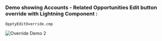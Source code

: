 
### Demo showing Accounts - Related Opportunities **Edit** button override with Lightning Component :

```OpptyEditOverride.cmp```

![Override Demo 2](./button-override-related.gif)

